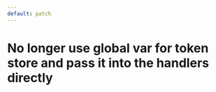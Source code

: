 ```yaml
---
default: patch
---
```


# No longer use global var for token store and pass it into the handlers directly
